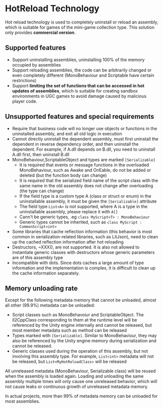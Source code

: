 # HotReload Technology

Hot reload technology is used to completely uninstall or reload an assembly, which is suitable for games of the mini-game collection type. This solution only provides **commercial version**.

## Supported features

- Support uninstalling assemblies, uninstalling 100% of the memory occupied by assemblies
- Support reloading assemblies, the code can be arbitrarily changed or even completely different (MonoBehaviour and Scriptable have certain restrictions)
- Support **limiting the set of functions that can be accessed in hot updates of assemblies**, which is suitable for creating sandbox environments in UGC games to avoid damage caused by malicious player code.

## Unsupported features and special requirements

- Require that business code will no longer use objects or functions in the uninstalled assembly, and exit all old logic in execution
- Cannot directly uninstall the dependent assembly, must first uninstall the dependent in reverse dependency order, and then uninstall the dependent. For example, if A.dll depends on B.dll, you need to uninstall A.dll first, then uninstall B.dll
- MonoBehaviour,ScriptableObject and types are marked `[Serializable]`
    - It is required that events or message functions in the overloaded MonoBehaviour, such as Awake and OnEable, do not be added or deleted (but the function body can change)
    - It is required that the serialized field name of the script class with the same name in the old assembly does not change after overloading (the type can change)
    - If the field type is a custom type A (class or struct or enum) in the uninstallable assembly, it must be given the `[Serializable]` attribute
    - The field type `List<A>` is not supported, where A is a type in the uninstallable assembly, please replace it with `A[]`
    - Cann't be generic types, .eg `class MyScript<T> : MonoBehaviour`
    - Generic types cannot be inherited, such as `class MyScript : CommonScript<int>`
- Some libraries that cache reflection information (this behavior is most common in serialization-related libraries, such as LitJson), need to clean up the cached reflection information after hot reloading
- Destructors, ~XXX(), are not supported. It is also not allowed to instantiate generic classes with destructors whose generic parameters are of this assembly type
- Incompatible with dots. Since dots caches a large amount of type information and the implementation is complex, it is difficult to clean up the cache information separately.

## Memory unloading rate

Except for the following metadata memory that cannot be unloaded, almost all other (99.9%) metadata can be unloaded:

- Script classes such as MonoBehavoiur and ScriptableObject. The Il2CppClass corresponding to them at the runtime level will be referenced by the Unity engine internally and cannot be released, but most member metadata such as method can be released
- Types marked with `[Serializable]`. Similar to MonoBehaviour, they may also be referenced by the Unity engine memory during serialization and cannot be released.
- Generic classes used during the operation of this assembly, but not involving this assembly type. For example, `List<int>` metadata will not be released, but `List<MyHotReloadClass>` will be released

All unreleased metadata (MonoBehaviour, Serializable class) will be reused when the assembly is loaded again. Loading and unloading the same assembly multiple times will only cause one unreleased behavior, which will not cause leaks or continuous growth of unreleased metadata memory.

In actual projects, more than 99% of metadata memory can be unloaded for most assemblies.